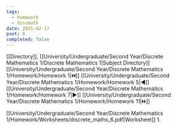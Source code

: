 ```yaml
---
tags:
  - homework
  - discmath
date: 2025-02-17
pset: 6
completed: false
---
```

[[Directory]], [[University/Undergraduate/Second Year/Discrete Mathematics 1/Discrete Mathematics 1|Subject Directory]]
[[University/Undergraduate/Second Year/Discrete Mathematics 1/Homework/Homework 1|🞀🞀]] [[University/Undergraduate/Second Year/Discrete Mathematics 1/Homework/Homework 5|◀]] [[University/Undergraduate/Second Year/Discrete Mathematics 1/Homework/Homework 7|▶]] [[University/Undergraduate/Second Year/Discrete Mathematics 1/Homework/Homework 11|🞂🞂]]

[[University/Undergraduate/Second Year/Discrete Mathematics 1/Homework/Worksheets/discrete_maths_6.pdf|Worksheet]]
1. 
